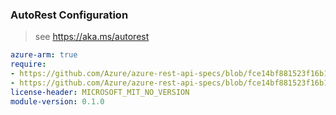 ### AutoRest Configuration

> see https://aka.ms/autorest

``` yaml
azure-arm: true
require:
- https://github.com/Azure/azure-rest-api-specs/blob/fce14bf881523f16b14d8ecf325e004465cdcf56/specification/newrelic/resource-manager/readme.md
- https://github.com/Azure/azure-rest-api-specs/blob/fce14bf881523f16b14d8ecf325e004465cdcf56/specification/newrelic/resource-manager/readme.go.md
license-header: MICROSOFT_MIT_NO_VERSION
module-version: 0.1.0

```
